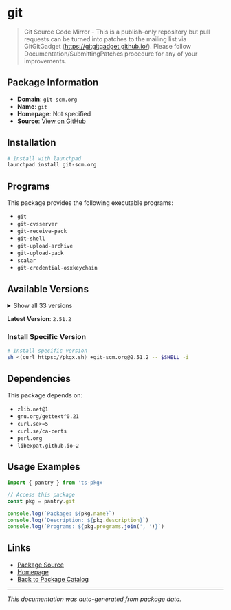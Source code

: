 # git

> Git Source Code Mirror - This is a publish-only repository but pull requests can be turned into patches to the mailing list via GitGitGadget (https://gitgitgadget.github.io/). Please follow Documentation/SubmittingPatches procedure for any of your improvements.

## Package Information

- **Domain**: `git-scm.org`
- **Name**: `git`
- **Homepage**: Not specified
- **Source**: [View on GitHub](https://github.com/pkgxdev/pantry/tree/main/projects/git-scm.org/package.yml)

## Installation

```bash
# Install with launchpad
launchpad install git-scm.org
```

## Programs

This package provides the following executable programs:

- `git`
- `git-cvsserver`
- `git-receive-pack`
- `git-shell`
- `git-upload-archive`
- `git-upload-pack`
- `scalar`
- `git-credential-osxkeychain`

## Available Versions

<details>
<summary>Show all 33 versions</summary>

- `2.51.2`, `2.51.1`, `2.51.0`, `2.50.1`, `2.50.0`
- `2.49.1`, `2.49.0`, `2.48.2`, `2.48.0`, `2.47.3`
- `2.47.1`, `2.47.0`, `2.46.4`, `2.46.2`, `2.46.1`
- `2.46.0`, `2.45.4`, `2.45.2`, `2.45.0`, `2.44.4`
- `2.44.0`, `2.43.7`, `2.43.3`, `2.43.2`, `2.43.1`
- `2.43.0`, `2.42.1`, `2.42.0`, `2.41.0`, `2.40.0`
- `2.39.1`, `2.39.0`, `2.38.1`

</details>

**Latest Version**: `2.51.2`

### Install Specific Version

```bash
# Install specific version
sh <(curl https://pkgx.sh) +git-scm.org@2.51.2 -- $SHELL -i
```

## Dependencies

This package depends on:

- `zlib.net@1`
- `gnu.org/gettext^0.21`
- `curl.se>=5`
- `curl.se/ca-certs`
- `perl.org`
- `libexpat.github.io~2`

## Usage Examples

```typescript
import { pantry } from 'ts-pkgx'

// Access this package
const pkg = pantry.git

console.log(`Package: ${pkg.name}`)
console.log(`Description: ${pkg.description}`)
console.log(`Programs: ${pkg.programs.join(', ')}`)
```

## Links

- [Package Source](https://github.com/pkgxdev/pantry/tree/main/projects/git-scm.org/package.yml)
- [Homepage](#)
- [Back to Package Catalog](../../package-catalog.md)

---

*This documentation was auto-generated from package data.*
